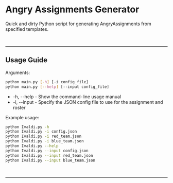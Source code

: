 # Angry Assignments Generator
Quick and dirty Python script for generating AngryAssignments from specified templates.

<br>

---

## Usage Guide
Arguments:
```bash
python main.py [-h] [-i config_file]
python main.py [--help] [--input config_file]
```

* -h, --help - Show the command-line usage manual
* -i, --input - Specify the JSON config file to use for the assignment and roster

Example usage:
```bash
python Ivaldi.py -h
python Ivaldi.py -i config.json
python Ivaldi.py -i red_team.json
python Ivaldi.py -i blue_team.json
python Ivaldi.py --help
python Ivaldi.py --input config.json
python Ivaldi.py --input red_team.json
python Ivaldi.py --input blue_team.json
```

<br>

---